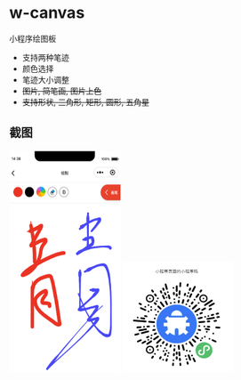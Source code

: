 # w-canvas
小程序绘图板
- 支持两种笔迹
- 颜色选择
- 笔迹大小调整
- ~~图片, 简笔画, 图片上色~~
- ~~支持形状, 三角形, 矩形, 圆形, 五角星~~
## 截图
<div align='left'>
    <div>
        <img src='https://raw.githubusercontent.com/WangSunio/img/main/images/draw.png' alt='draw' width='200'  height='400'/>
        <img src='https://raw.githubusercontent.com/WangSunio/img/main/images/bug.png' alt='bug' width='200'  height='200'/>
    </div>
</div>

